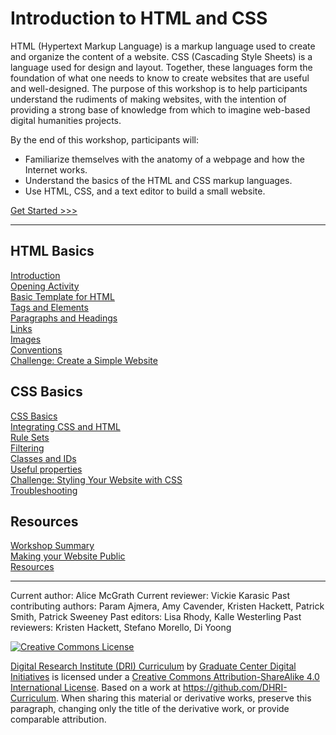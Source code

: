 # Introduction to HTML and CSS

HTML (Hypertext Markup Language) is a markup language used to create and organize the content of a website. CSS (Cascading Style Sheets) is a language used for design and layout. Together, these languages form the foundation of what one needs to know to create websites that are useful and well-designed. The purpose of this workshop is to help participants understand the rudiments of making websites, with the intention of providing a strong base of knowledge from which to imagine web-based digital humanities projects.

By the end of this workshop, participants will:

- Familiarize themselves with the anatomy of a webpage and how the Internet works.
- Understand the basics of the HTML and CSS markup languages.
- Use HTML, CSS, and a text editor to build a small website.

[Get Started >>>](sections/01-context.md)

-----

## HTML Basics

[Introduction](sections/01-context.md)  
[Opening Activity](sections/02-opening_activity.md)  
[Basic Template for HTML](sections/03-basic.md)  
[Tags and Elements](sections/04-elements.md)  
[Paragraphs and Headings](sections/05-p_and_h.md)  
[Links](sections/06-links.md)  
[Images](sections/07-images.md)  
[Conventions](sections/08-conventions.md)  
[Challenge: Create a Simple Website](sections/09-create_site.md)  

## CSS Basics

[CSS Basics](sections/10-css_basic.md)  
[Integrating CSS and HTML](sections/11-integration.md)  
[Rule Sets](sections/12-rules.md)  
[Filtering](sections/13-filter.md)  
[Classes and IDs](sections/14-classes.md)  
[Useful properties](sections/15-properties.md)  
[Challenge: Styling Your Website with CSS](sections/16-creating_stylesheet.md)  
[Troubleshooting](sections/17-troubleshooting.md)  

## Resources

[Workshop Summary](sections/18-summary.md)  
[Making your Website Public](sections/19-public.md)  
[Resources](sections/20-resource.md)  

-----

Current author: Alice McGrath 
Current reviewer: Vickie Karasic
Past contributing authors: Param Ajmera, Amy Cavender, Kristen Hackett, Patrick Smith, Patrick Sweeney
Past editors: Lisa Rhody, Kalle Westerling
Past reviewers: Kristen Hackett, Stefano Morello, Di Yoong

[![Creative Commons License](https://i.creativecommons.org/l/by-sa/4.0/88x31.png)](http://creativecommons.org/licenses/by-sa/4.0/)

[Digital Research Institute (DRI) Curriculum](http://purl.org/dc/terms/) by [Graduate Center Digital Initiatives](https://gcdi.commons.gc.cuny.edu/) is licensed under a [Creative Commons Attribution-ShareAlike 4.0 International License](http://creativecommons.org/licenses/by-sa/4.0/). Based on a work at <https://github.com/DHRI-Curriculum>. When sharing this material or derivative works, preserve this paragraph, changing only the title of the derivative work, or provide comparable attribution.
